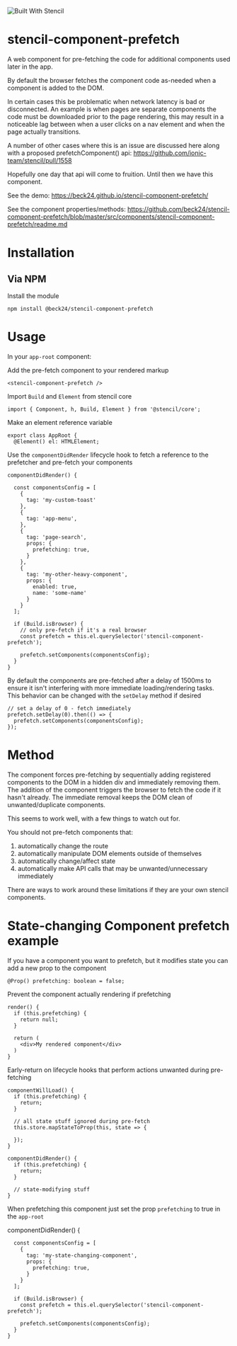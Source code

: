 ![Built With Stencil](https://img.shields.io/badge/-Built%20With%20Stencil-16161d.svg?logo=data%3Aimage%2Fsvg%2Bxml%3Bbase64%2CPD94bWwgdmVyc2lvbj0iMS4wIiBlbmNvZGluZz0idXRmLTgiPz4KPCEtLSBHZW5lcmF0b3I6IEFkb2JlIElsbHVzdHJhdG9yIDE5LjIuMSwgU1ZHIEV4cG9ydCBQbHVnLUluIC4gU1ZHIFZlcnNpb246IDYuMDAgQnVpbGQgMCkgIC0tPgo8c3ZnIHZlcnNpb249IjEuMSIgaWQ9IkxheWVyXzEiIHhtbG5zPSJodHRwOi8vd3d3LnczLm9yZy8yMDAwL3N2ZyIgeG1sbnM6eGxpbms9Imh0dHA6Ly93d3cudzMub3JnLzE5OTkveGxpbmsiIHg9IjBweCIgeT0iMHB4IgoJIHZpZXdCb3g9IjAgMCA1MTIgNTEyIiBzdHlsZT0iZW5hYmxlLWJhY2tncm91bmQ6bmV3IDAgMCA1MTIgNTEyOyIgeG1sOnNwYWNlPSJwcmVzZXJ2ZSI%2BCjxzdHlsZSB0eXBlPSJ0ZXh0L2NzcyI%2BCgkuc3Qwe2ZpbGw6I0ZGRkZGRjt9Cjwvc3R5bGU%2BCjxwYXRoIGNsYXNzPSJzdDAiIGQ9Ik00MjQuNywzNzMuOWMwLDM3LjYtNTUuMSw2OC42LTkyLjcsNjguNkgxODAuNGMtMzcuOSwwLTkyLjctMzAuNy05Mi43LTY4LjZ2LTMuNmgzMzYuOVYzNzMuOXoiLz4KPHBhdGggY2xhc3M9InN0MCIgZD0iTTQyNC43LDI5Mi4xSDE4MC40Yy0zNy42LDAtOTIuNy0zMS05Mi43LTY4LjZ2LTMuNkgzMzJjMzcuNiwwLDkyLjcsMzEsOTIuNyw2OC42VjI5Mi4xeiIvPgo8cGF0aCBjbGFzcz0ic3QwIiBkPSJNNDI0LjcsMTQxLjdIODcuN3YtMy42YzAtMzcuNiw1NC44LTY4LjYsOTIuNy02OC42SDMzMmMzNy45LDAsOTIuNywzMC43LDkyLjcsNjguNlYxNDEuN3oiLz4KPC9zdmc%2BCg%3D%3D&colorA=16161d&style=flat-square)

# stencil-component-prefetch

A web component for pre-fetching the code for additional components used later in the app.

By default the browser fetches the component code as-needed when a component is added to the DOM.

In certain cases this be problematic when network latency is bad or disconnected. An example is when pages are separate components the code must be downloaded
prior to the page rendering, this may result in a noticeable lag between when a user clicks on a nav element and when the page actually transitions.

A number of other cases where this is an issue are discussed here along with a proposed prefetchComponent() api: https://github.com/ionic-team/stencil/pull/1558

Hopefully one day that api will come to fruition.  Until then we have this component.

See the demo: https://beck24.github.io/stencil-component-prefetch/

See the component properties/methods: https://github.com/beck24/stencil-component-prefetch/blob/master/src/components/stencil-component-prefetch/readme.md

# Installation

## Via NPM

Install the module

    npm install @beck24/stencil-component-prefetch

# Usage

In your `app-root` component:

Add the pre-fetch component to your rendered markup

    <stencil-component-prefetch />

Import `Build` and `Element` from stencil core

    import { Component, h, Build, Element } from '@stencil/core';

Make an element reference variable

    export class AppRoot {
      @Element() el: HTMLElement;

Use the `componentDidRender` lifecycle hook to fetch a reference to the prefetcher and pre-fetch your components

    componentDidRender() {

      const componentsConfig = [
        {
          tag: 'my-custom-toast'
        },
        {
          tag: 'app-menu',
        },
        {
          tag: 'page-search',
          props: {
            prefetching: true,
          }
        },
        {
          tag: 'my-other-heavy-component',
          props: {
            enabled: true,
            name: 'some-name'
          }
        }
      ];

      if (Build.isBrowser) {
        // only pre-fetch if it's a real browser
        const prefetch = this.el.querySelector('stencil-component-prefetch');

        prefetch.setComponents(componentsConfig);
      }
    }

By default the components are pre-fetched after a delay of 1500ms to ensure it isn't interfering with more immediate loading/rendering tasks.  
This behavior can be changed with the `setDelay` method if desired

    // set a delay of 0 - fetch immediately
    prefetch.setDelay(0).then(() => {
      prefetch.setComponents(componentsConfig);
    });

# Method

The component forces pre-fetching by sequentially adding registered components to the DOM in a hidden div and immediately removing them.  
The addition of the component triggers the browser to fetch the code if it hasn't already. The immediate removal keeps the DOM clean of unwanted/duplicate components.

This seems to work well, with a few things to watch out for.

You should not pre-fetch components that:

1. automatically change the route
2. automatically manipulate DOM elements outside of themselves
3. automatically change/affect state
4. automatically make API calls that may be unwanted/unnecessary immediately

There are ways to work around these limitations if they are your own stencil components.

# State-changing Component prefetch example

If you have a component you want to prefetch, but it modifies state you can add a new prop to the component

    @Prop() prefetching: boolean = false;

Prevent the component actually rendering if prefetching

    render() {
      if (this.prefetching) {
        return null;
      }

      return (
        <div>My rendered component</div>
      )
    }

Early-return on lifecycle hooks that perform actions unwanted during pre-fetching

    componentWillLoad() {
      if (this.prefetching) {
        return;
      }

      // all state stuff ignored during pre-fetch
      this.store.mapStateToProp(this, state => {

      });
    }

    componentDidRender() {
      if (this.prefetching) {
        return;
      }

      // state-modifying stuff
    }

When prefetching this component just set the prop `prefetching` to true in the `app-root`

  componentDidRender() {

      const componentsConfig = [
        {
          tag: 'my-state-changing-component',
          props: {
            prefetching: true,
          }
        }
      ];

      if (Build.isBrowser) {
        const prefetch = this.el.querySelector('stencil-component-prefetch');

        prefetch.setComponents(componentsConfig);
      }
    }

